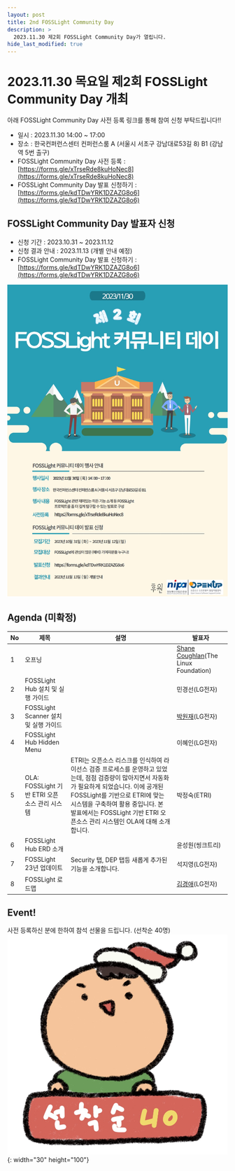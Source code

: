 ```yaml
---
layout: post
title: 2nd FOSSLight Community Day
description: >
  2023.11.30 제2회 FOSSLight Community Day가 열립니다.
hide_last_modified: true
---
```


# 2023.11.30 목요일 제2회 FOSSLight Community Day 개최
아래 FOSSLight Community Day 사전 등록 링크를 통해 참여 신청 부탁드립니다!!
 - 일시 : 2023.11.30 14:00 ~ 17:00
 - 장소 : 한국컨퍼런스센터 컨퍼런스룸 A (서울시 서초구 강남대로53길 8) B1 (강남역 5번 출구)
 - FOSSLight Community Day 사전 등록 : [https://forms.gle/xTrseRde8kuHoNec8](https://forms.gle/xTrseRde8kuHoNec8)
 - FOSSLight Community Day 발표 신청하기 : [https://forms.gle/kdTDwYRK1DZAZG8o6](https://forms.gle/kdTDwYRK1DZAZG8o6)

## FOSSLight Community Day 발표자 신청 
- 신청 기간 : 2023.10.31 ~ 2023.11.12
- 신청 결과 안내 : 2023.11.13 (개별 안내 예정)
- FOSSLight Community Day 발표 신청하기 : [https://forms.gle/kdTDwYRK1DZAZG8o6](https://forms.gle/kdTDwYRK1DZAZG8o6)

![](../../assets/img/news/FL_DAY_2_logo.jpg)


## Agenda (미확정)
|No|제목|설명|발표자|    
|--|----|-----|-----| 
|1|오프닝||[Shane Coughlan](https://www.linkedin.com/in/shanecoughlan/?originalSubdomain=jp)(The Linux Foundation)|
|2|FOSSLight Hub 설치 및 실행 가이드||민경선(LG전자)|
|3|FOSSLight Scanner 설치 및 실행 가이드||[박원재](https://www.linkedin.com/in/wonjae-park/)(LG전자)|
|4|FOSSLight Hub Hidden Menu||이혜인(LG전자)|
|5|OLA: FOSSLight 기반 ETRI 오픈 소스 관리 시스템|ETRI는 오픈소스 리스크를 인식하여 라이선스 검증 프로세스를 운영하고 있었는데, 점점 검증량이 많아지면서 자동화가 필요하게 되었습니다. 이에 공개된 FOSSLight를 기반으로 ETRI에 맞는 시스템을 구축하여 활용 중입니다. 본 발표에서는 FOSSLight 기반 ETRI 오픈소스 관리 시스템인 OLA에 대해 소개합니다.|박정숙(ETRI)|
|6|FOSSLight Hub ERD 소개||윤성원(씽크트리)|
|7|FOSSLight 23년 업데이트|Security 탭, DEP 탭등 새롭게 추가된 기능을 소개합니다.|석지영(LG전자)|
|8|FOSSLight 로드맵||[김경애](https://www.linkedin.com/in/kyoungae-kim-597a1630/)(LG전자)|



## Event!
사전 등록하신 분에 한하여 참석 선물을 드립니다. (선착순 40명)       
![](../../assets/img/news/FL_day_2_gift.png){: width="30" height="100"}